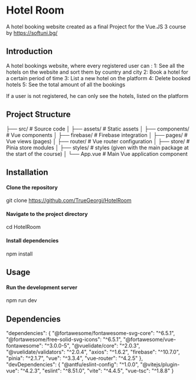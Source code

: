 # Hotel Room

A hotel booking website created as a final Project for the Vue.JS 3 course by https://softuni.bg/

## Introduction

A hotel bookings website, where every registered user can :
1: See all the hotels on the website and sort them by country and city
2: Book a hotel for a certain period of time
3: List a new hotel on the platform
4: Delete booked hotels
5: See the total amount of all the bookings

If a user is not registered, he can only see the hotels, listed on the platform

## Project Structure

├── src/                    # Source code
│   ├── assets/             # Static assets
│   ├── components/         # Vue components
│   ├── firebase/           # Firebase integration
│   ├── pages/              # Vue views (pages)
│   ├── router/             # Vue router configuration
│   ├── store/              # Pinia store modules
│   ├── styles/             # styles (given with the main package at the start of the course)
│   └── App.vue             # Main Vue application component

## Installation

#### Clone the repository
git clone https://github.com/TrueGeorgi/HotelRoom

#### Navigate to the project directory
cd HotelRoom

#### Install dependencies
npm install

## Usage

#### Run the development server
npm run dev

## Dependencies

  "dependencies": {
    "@fortawesome/fontawesome-svg-core": "^6.5.1",
    "@fortawesome/free-solid-svg-icons": "^6.5.1",
    "@fortawesome/vue-fontawesome": "^3.0.0-5",
    "@vuelidate/core": "^2.0.3",
    "@vuelidate/validators": "^2.0.4",
    "axios": "^1.6.2",
    "firebase": "^10.7.0",
    "pinia": "^2.1.7",
    "vue": "^3.3.4",
    "vue-router": "^4.2.5"
  },
  "devDependencies": {
    "@antfu/eslint-config": "^1.0.0",
    "@vitejs/plugin-vue": "^4.2.3",
    "eslint": "^8.51.0",
    "vite": "^4.4.5",
    "vue-tsc": "^1.8.8"
  }